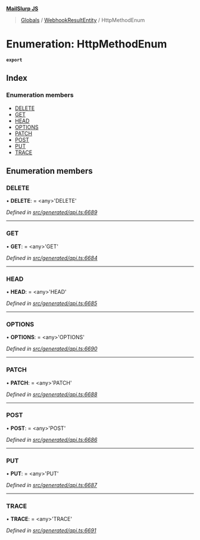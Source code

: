 **[MailSlurp JS](../README.md)**

> [Globals](../README.md) / [WebhookResultEntity](../modules/webhookresultentity.md) / HttpMethodEnum

# Enumeration: HttpMethodEnum

**`export`** 

## Index

### Enumeration members

* [DELETE](webhookresultentity.httpmethodenum.md#delete)
* [GET](webhookresultentity.httpmethodenum.md#get)
* [HEAD](webhookresultentity.httpmethodenum.md#head)
* [OPTIONS](webhookresultentity.httpmethodenum.md#options)
* [PATCH](webhookresultentity.httpmethodenum.md#patch)
* [POST](webhookresultentity.httpmethodenum.md#post)
* [PUT](webhookresultentity.httpmethodenum.md#put)
* [TRACE](webhookresultentity.httpmethodenum.md#trace)

## Enumeration members

### DELETE

•  **DELETE**:  = \<any>'DELETE'

*Defined in [src/generated/api.ts:6689](https://github.com/mailslurp/mailslurp-client/blob/98c6efc/src/generated/api.ts#L6689)*

___

### GET

•  **GET**:  = \<any>'GET'

*Defined in [src/generated/api.ts:6684](https://github.com/mailslurp/mailslurp-client/blob/98c6efc/src/generated/api.ts#L6684)*

___

### HEAD

•  **HEAD**:  = \<any>'HEAD'

*Defined in [src/generated/api.ts:6685](https://github.com/mailslurp/mailslurp-client/blob/98c6efc/src/generated/api.ts#L6685)*

___

### OPTIONS

•  **OPTIONS**:  = \<any>'OPTIONS'

*Defined in [src/generated/api.ts:6690](https://github.com/mailslurp/mailslurp-client/blob/98c6efc/src/generated/api.ts#L6690)*

___

### PATCH

•  **PATCH**:  = \<any>'PATCH'

*Defined in [src/generated/api.ts:6688](https://github.com/mailslurp/mailslurp-client/blob/98c6efc/src/generated/api.ts#L6688)*

___

### POST

•  **POST**:  = \<any>'POST'

*Defined in [src/generated/api.ts:6686](https://github.com/mailslurp/mailslurp-client/blob/98c6efc/src/generated/api.ts#L6686)*

___

### PUT

•  **PUT**:  = \<any>'PUT'

*Defined in [src/generated/api.ts:6687](https://github.com/mailslurp/mailslurp-client/blob/98c6efc/src/generated/api.ts#L6687)*

___

### TRACE

•  **TRACE**:  = \<any>'TRACE'

*Defined in [src/generated/api.ts:6691](https://github.com/mailslurp/mailslurp-client/blob/98c6efc/src/generated/api.ts#L6691)*
